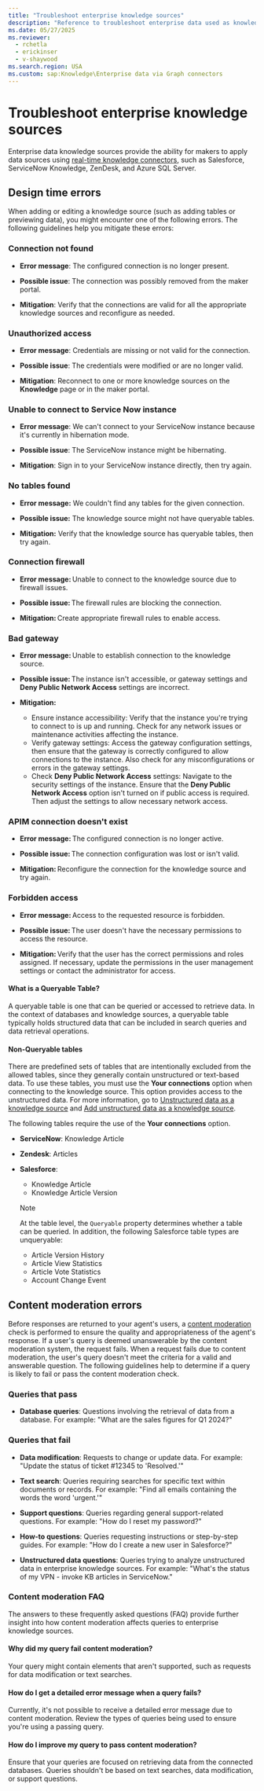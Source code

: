 ```yaml
---
title: "Troubleshoot enterprise knowledge sources"
description: "Reference to troubleshoot enterprise data used as knowledge sources in custom agents."
ms.date: 05/27/2025
ms.reviewer: 
  - rchetla
  - erickinser
  - v-shaywood
ms.search.region: USA
ms.custom: sap:Knowledge\Enterprise data via Graph connectors
---
```


# Troubleshoot enterprise knowledge sources

Enterprise data knowledge sources provide the ability for makers to apply data sources using [real-time knowledge connectors](/microsoft-copilot-studio/knowledge-real-time-connectors), such as Salesforce, ServiceNow Knowledge, ZenDesk, and Azure SQL Server.

## Design time errors

When adding or editing a knowledge source (such as adding tables or previewing data), you might encounter one of the following errors. The following guidelines help you mitigate these errors:

### Connection not found

- **Error message**: The configured connection is no longer present.

- **Possible issue**: The connection was possibly removed from the maker portal.

- **Mitigation**: Verify that the connections are valid for all the appropriate knowledge sources and reconfigure as needed.

### Unauthorized access

- **Error message**: Credentials are missing or not valid for the connection.

- **Possible issue**: The credentials were modified or are no longer valid.

- **Mitigation**: Reconnect to one or more knowledge sources on the **Knowledge** page or in the maker portal.

### Unable to connect to Service Now instance

- **Error message**: We can't connect to your ServiceNow instance because it's currently in hibernation mode.

- **Possible issue**: The ServiceNow instance might be hibernating.

- **Mitigation**: Sign in to your ServiceNow instance directly, then try again.

### No tables found

- **Error message:** We couldn't find any tables for the given connection.

- **Possible issue:** The knowledge source might not have queryable tables.

- **Mitigation:** Verify that the knowledge source has queryable tables, then try again.

### Connection firewall 

- **Error message:** Unable to connect to the knowledge source due to firewall issues. 

- **Possible issue:** The firewall rules are blocking the connection. 

- **Mitigation:** Create appropriate firewall rules to enable access.

### Bad gateway 

- **Error message:** Unable to establish connection to the knowledge source. 

- **Possible issue:** The instance isn't accessible, or gateway settings and **Deny Public Network Access** settings are incorrect. 

- **Mitigation:**
  - Ensure instance accessibility: Verify that the instance you're trying to connect to is up and running. Check for any network issues or maintenance activities affecting the instance.
  - Verify gateway settings: Access the gateway configuration settings, then ensure that the gateway is correctly configured to allow connections to the instance. Also check for any misconfigurations or errors in the gateway settings.
  - Check **Deny Public Network Access** settings: Navigate to the security settings of the instance. Ensure that the **Deny Public Network Access** option isn't turned on if public access is required. Then adjust the settings to allow necessary network access. ‌

### APIM connection doesn't exist 

- **Error message:** The configured connection is no longer active. 

- **Possible issue:** The connection configuration was lost or isn't valid. 

- **Mitigation:** Reconfigure the connection for the knowledge source and try again.

### Forbidden access 

- **Error message:** Access to the requested resource is forbidden. 

- **Possible issue:** The user doesn't have the necessary permissions to access the resource. 

- **Mitigation:** Verify that the user has the correct permissions and roles assigned. If necessary, update the permissions in the user management settings or contact the administrator for access. 
 
#### What is a Queryable Table?

A queryable table is one that can be queried or accessed to retrieve data. In the context of databases and knowledge sources, a queryable table typically holds structured data that can be included in search queries and data retrieval operations.

#### Non-Queryable tables

There are predefined sets of tables that are intentionally excluded from the allowed tables, since they generally contain unstructured or text-based data. To use these tables, you must use the **Your connections** option when connecting to the knowledge source. This option provides access to the unstructured data. For more information, go to [Unstructured data as a knowledge source](/microsoft-copilot-studio/knowledge-unstructured-data) and [Add unstructured data as a knowledge source](/microsoft-copilot-studio/knowledge-add-unstructured-data).

The following tables require the use of the **Your connections** option.

- **ServiceNow**: Knowledge Article

- **Zendesk**: Articles

- **Salesforce**:

  - Knowledge Article
  - Knowledge Article Version
    
  > [!NOTE]
  > At the table level, the `Queryable` property determines whether a table can be queried. In addition, the following Salesforce table types are unqueryable:
  > - Article Version History
  > - Article View Statistics
  > - Article Vote Statistics
  > - Account Change Event

## Content moderation errors

Before responses are returned to your agent's users, a [content moderation](/microsoft-copilot-studio/knowledge-copilot-studio#content-moderation) check is performed to ensure the quality and appropriateness of the agent's response. If a user's query is deemed unanswerable by the content moderation system, the request fails. When a request fails due to content moderation, the user's query doesn't meet the criteria for a valid and answerable question. The following guidelines help to determine if a query is likely to fail or pass the content moderation check.

### Queries that pass

- **Database queries**: Questions involving the retrieval of data from a database. For example: "What are the sales figures for Q1 2024?"

### Queries that fail

- **Data modification**: Requests to change or update data. For example: "Update the status of ticket #12345 to 'Resolved.'"

- **Text search**: Queries requiring searches for specific text within documents or records. For example: "Find all emails containing the words the word 'urgent.'"

- **Support questions**: Queries regarding general support-related questions. For example: "How do I reset my password?"

- **How-to questions**: Queries requesting instructions or step-by-step guides. For example: "How do I create a new user in Salesforce?"

- **Unstructured data questions**: Queries trying to analyze unstructured data in enterprise knowledge sources. For example: "What's the status of my VPN - invoke KB articles in ServiceNow."

### Content moderation FAQ

The answers to these frequently asked questions (FAQ) provide further insight into how content moderation affects queries to enterprise knowledge sources.

#### Why did my query fail content moderation?

Your query might contain elements that aren't supported, such as requests for data modification or text searches.

#### How do I get a detailed error message when a query fails?

Currently, it's not possible to receive a detailed error message due to content moderation. Review the types of queries being used to ensure you're using a passing query.

#### How do I improve my query to pass content moderation?

Ensure that your queries are focused on retrieving data from the connected databases. Queries shouldn't be based on text searches, data modification, or support questions.
